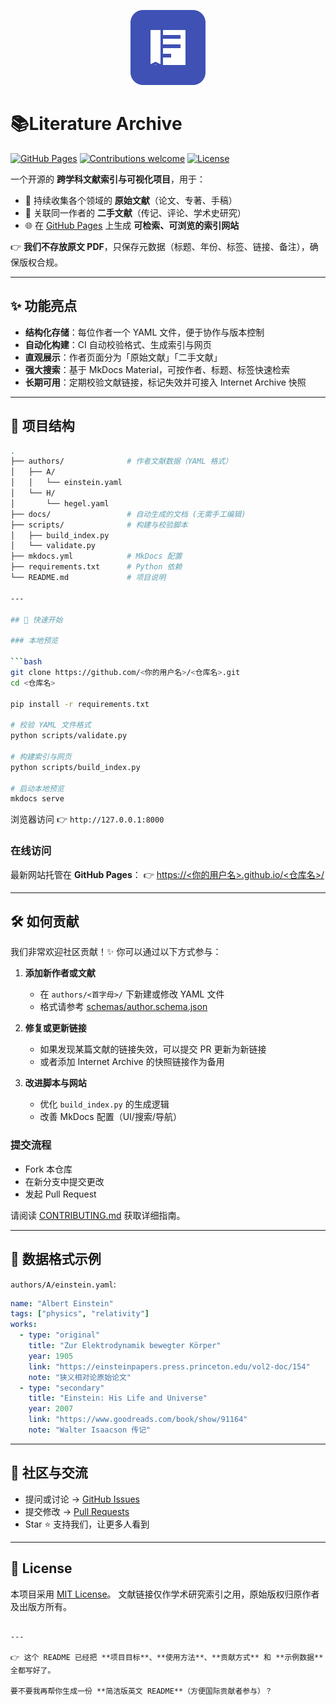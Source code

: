 <p align="center">
  <img src="logo.svg" alt="Literature Archive Logo" width="120"/>
</p>

# 📚Literature Archive

[![GitHub Pages](https://img.shields.io/badge/docs-GitHub%20Pages-blue)](https://<你的用户名>.github.io/<仓库名>/)
[![Contributions welcome](https://img.shields.io/badge/contributions-welcome-brightgreen.svg?style=flat)](CONTRIBUTING.md)
[![License](https://img.shields.io/github/license/<你的用户名>/<仓库名>)](LICENSE)

一个开源的 **跨学科文献索引与可视化项目**，用于：
- 🔎 持续收集各个领域的 **原始文献**（论文、专著、手稿）
- 📖 关联同一作者的 **二手文献**（传记、评论、学术史研究）
- 🌐 在 [GitHub Pages](https://<你的用户名>.github.io/<仓库名>/) 上生成 **可检索、可浏览的索引网站**

👉 **我们不存放原文 PDF**，只保存元数据（标题、年份、标签、链接、备注），确保版权合规。

---

## ✨ 功能亮点

- **结构化存储**：每位作者一个 YAML 文件，便于协作与版本控制  
- **自动化构建**：CI 自动校验格式、生成索引与网页  
- **直观展示**：作者页面分为「原始文献」「二手文献」  
- **强大搜索**：基于 MkDocs Material，可按作者、标题、标签快速检索  
- **长期可用**：定期校验文献链接，标记失效并可接入 Internet Archive 快照  

---

## 📂 项目结构

```bash
.
├── authors/              # 作者文献数据（YAML 格式）
│   ├── A/
│   │   └── einstein.yaml
│   └── H/
│       └── hegel.yaml
├── docs/                 # 自动生成的文档 (无需手工编辑)
├── scripts/              # 构建与校验脚本
│   ├── build_index.py
│   └── validate.py
├── mkdocs.yml            # MkDocs 配置
├── requirements.txt      # Python 依赖
└── README.md             # 项目说明

---

## 🚀 快速开始

### 本地预览

```bash
git clone https://github.com/<你的用户名>/<仓库名>.git
cd <仓库名>

pip install -r requirements.txt

# 校验 YAML 文件格式
python scripts/validate.py

# 构建索引与网页
python scripts/build_index.py

# 启动本地预览
mkdocs serve
```

浏览器访问 👉 `http://127.0.0.1:8000`

### 在线访问

最新网站托管在 **GitHub Pages**：
👉 [https://<你的用户名>.github.io/<仓库名>/](https://<你的用户名>.github.io/<仓库名>/)

---

## 🛠 如何贡献

我们非常欢迎社区贡献！✨
你可以通过以下方式参与：

1. **添加新作者或文献**

   * 在 `authors/<首字母>/` 下新建或修改 YAML 文件
   * 格式请参考 [schemas/author.schema.json](schemas/author.schema.json)

2. **修复或更新链接**

   * 如果发现某篇文献的链接失效，可以提交 PR 更新为新链接
   * 或者添加 Internet Archive 的快照链接作为备用

3. **改进脚本与网站**

   * 优化 `build_index.py` 的生成逻辑
   * 改善 MkDocs 配置（UI/搜索/导航）

### 提交流程

* Fork 本仓库
* 在新分支中提交更改
* 发起 Pull Request

请阅读 [CONTRIBUTING.md](CONTRIBUTING.md) 获取详细指南。

---

## 📜 数据格式示例

`authors/A/einstein.yaml`:

```yaml
name: "Albert Einstein"
tags: ["physics", "relativity"]
works:
  - type: "original"
    title: "Zur Elektrodynamik bewegter Körper"
    year: 1905
    link: "https://einsteinpapers.press.princeton.edu/vol2-doc/154"
    note: "狭义相对论原始论文"
  - type: "secondary"
    title: "Einstein: His Life and Universe"
    year: 2007
    link: "https://www.goodreads.com/book/show/91164"
    note: "Walter Isaacson 传记"
```

---

## 🤝 社区与交流

* 提问或讨论 → [GitHub Issues](../../issues)
* 提交修改 → [Pull Requests](../../pulls)
* Star ⭐️ 支持我们，让更多人看到

---

## 📄 License

本项目采用 [MIT License](LICENSE)。
文献链接仅作学术研究索引之用，原始版权归原作者及出版方所有。

```

---

👉 这个 README 已经把 **项目目标**、**使用方法**、**贡献方式** 和 **示例数据** 全都写好了。  

要不要我再帮你生成一份 **简洁版英文 README**（方便国际贡献者参与）？
```
